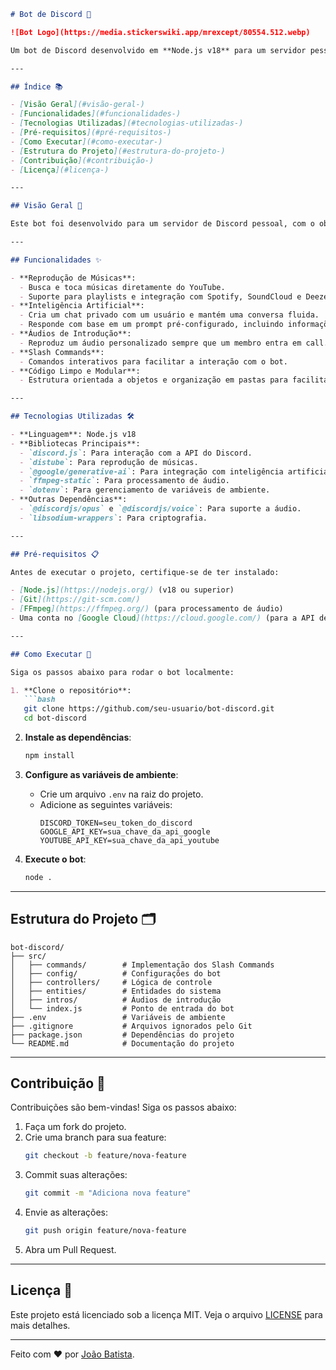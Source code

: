 ```markdown
# Bot de Discord 🤖

![Bot Logo](https://media.stickerswiki.app/mrexcept/80554.512.webp)

Um bot de Discord desenvolvido em **Node.js v18** para um servidor pessoal entre amigos. O bot é orientado a objetos e possui funcionalidades avançadas, como reprodução de músicas, integração com inteligência artificial e áudios de introdução personalizados.

---

## Índice 📚

- [Visão Geral](#visão-geral-)
- [Funcionalidades](#funcionalidades-)
- [Tecnologias Utilizadas](#tecnologias-utilizadas-)
- [Pré-requisitos](#pré-requisitos-)
- [Como Executar](#como-executar-)
- [Estrutura do Projeto](#estrutura-do-projeto-)
- [Contribuição](#contribuição-)
- [Licença](#licença-)

---

## Visão Geral 🌟

Este bot foi desenvolvido para um servidor de Discord pessoal, com o objetivo de proporcionar uma experiência divertida e interativa para os membros. Ele é capaz de tocar músicas diretamente do YouTube, interagir com os usuários por meio de inteligência artificial e reproduzir áudios de introdução quando membros entram em call.

---

## Funcionalidades ✨

- **Reprodução de Músicas**:
  - Busca e toca músicas diretamente do YouTube.
  - Suporte para playlists e integração com Spotify, SoundCloud e Deezer.
- **Inteligência Artificial**:
  - Cria um chat privado com um usuário e mantém uma conversa fluida.
  - Responde com base em um prompt pré-configurado, incluindo informações sobre o servidor e membros.
- **Áudios de Introdução**:
  - Reproduz um áudio personalizado sempre que um membro entra em call.
- **Slash Commands**:
  - Comandos interativos para facilitar a interação com o bot.
- **Código Limpo e Modular**:
  - Estrutura orientada a objetos e organização em pastas para facilitar a manutenção e expansão.

---

## Tecnologias Utilizadas 🛠️

- **Linguagem**: Node.js v18
- **Bibliotecas Principais**:
  - `discord.js`: Para interação com a API do Discord.
  - `distube`: Para reprodução de músicas.
  - `@google/generative-ai`: Para integração com inteligência artificial.
  - `ffmpeg-static`: Para processamento de áudio.
  - `dotenv`: Para gerenciamento de variáveis de ambiente.
- **Outras Dependências**:
  - `@discordjs/opus` e `@discordjs/voice`: Para suporte a áudio.
  - `libsodium-wrappers`: Para criptografia.

---

## Pré-requisitos 📋

Antes de executar o projeto, certifique-se de ter instalado:

- [Node.js](https://nodejs.org/) (v18 ou superior)
- [Git](https://git-scm.com/)
- [FFmpeg](https://ffmpeg.org/) (para processamento de áudio)
- Uma conta no [Google Cloud](https://cloud.google.com/) (para a API de IA)

---

## Como Executar 🚀

Siga os passos abaixo para rodar o bot localmente:

1. **Clone o repositório**:
   ```bash
   git clone https://github.com/seu-usuario/bot-discord.git
   cd bot-discord
   ```

2. **Instale as dependências**:
   ```bash
   npm install
   ```

3. **Configure as variáveis de ambiente**:
   - Crie um arquivo `.env` na raiz do projeto.
   - Adicione as seguintes variáveis:
     ```env
     DISCORD_TOKEN=seu_token_do_discord
     GOOGLE_API_KEY=sua_chave_da_api_google
     YOUTUBE_API_KEY=sua_chave_da_api_youtube
     ```

4. **Execute o bot**:
   ```bash
   node .
   ```

---

## Estrutura do Projeto 🗂️

```
bot-discord/
├── src/
│   ├── commands/        # Implementação dos Slash Commands
│   ├── config/          # Configurações do bot
│   ├── controllers/     # Lógica de controle
│   ├── entities/        # Entidades do sistema
│   ├── intros/          # Áudios de introdução
│   └── index.js         # Ponto de entrada do bot
├── .env                 # Variáveis de ambiente
├── .gitignore           # Arquivos ignorados pelo Git
├── package.json         # Dependências do projeto
└── README.md            # Documentação do projeto
```

---

## Contribuição 🤝

Contribuições são bem-vindas! Siga os passos abaixo:

1. Faça um fork do projeto.
2. Crie uma branch para sua feature:
   ```bash
   git checkout -b feature/nova-feature
   ```
3. Commit suas alterações:
   ```bash
   git commit -m "Adiciona nova feature"
   ```
4. Envie as alterações:
   ```bash
   git push origin feature/nova-feature
   ```
5. Abra um Pull Request.

---

## Licença 📜

Este projeto está licenciado sob a licença MIT. Veja o arquivo [LICENSE](LICENSE) para mais detalhes.

---

Feito com ❤️ por [João Batista](https://github.com/joaobatista235).
```
